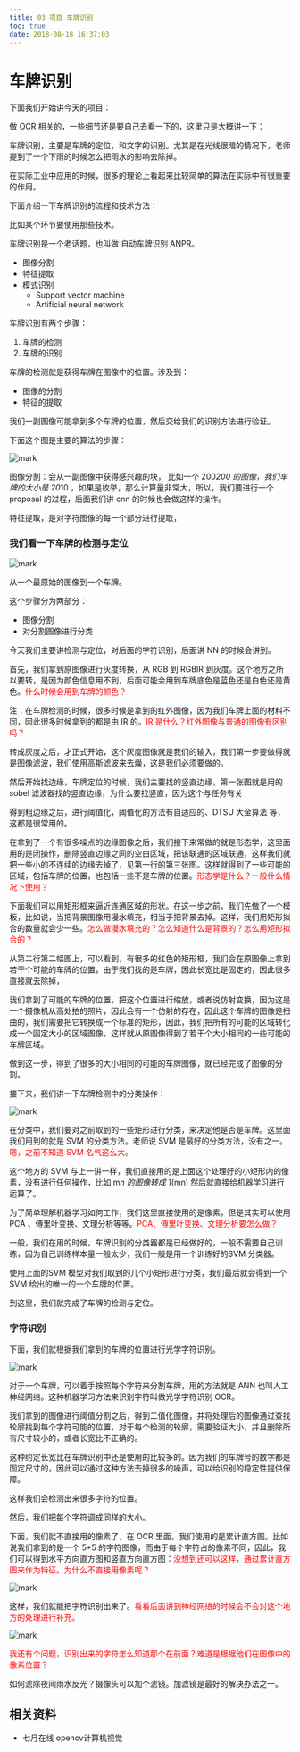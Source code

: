 ```yaml
---
title: 03 项目 车牌识别
toc: true
date: 2018-08-18 16:37:03
---
```

# 车牌识别


下面我们开始讲今天的项目：

做 OCR 相关的，一些细节还是要自己去看一下的，这里只是大概讲一下：

车牌识别，主要是车牌的定位，和文字的识别。尤其是在光线很暗的情况下，老师提到了一个下雨的时候怎么把雨水的影响去除掉。

在实际工业中应用的时候，很多的理论上看起来比较简单的算法在实际中有很重要的作用。

下面介绍一下车牌识别的流程和技术方法：

比如某个环节要使用那些技术。

车牌识别是一个老话题，也叫做 自动车牌识别 ANPR。

- 图像分割
- 特征提取
- 模式识别
    - Support vector machine
    - Artificial neural network



车牌识别有两个步骤：

1. 车牌的检测
2. 车牌的识别


车牌的检测就是获得车牌在图像中的位置。涉及到：

- 图像的分割
- 特征的提取

我们一副图像可能拿到多个车牌的位置，然后交给我们的识别方法进行验证。

下面这个图是主要的算法的步骤：


![mark](http://images.iterate.site/blog/image/180808/FcAjGh8ACI.png?imageslim)


图像分割：会从一副图像中获得感兴趣的块，
比如一个 200*200 的图像，我们车牌的大小是 20*10 ，如果是枚举，那么计算量非常大，所以，我们要进行一个 proposal 的过程，后面我们讲 cnn 的时候也会做这样的操作。

特征提取，是对字符图像的每一个部分进行提取，

### 我们看一下车牌的检测与定位

![mark](http://images.iterate.site/blog/image/180808/H00jJma30L.png?imageslim)

从一个最原始的图像到一个车牌。

这个步骤分为两部分：

- 图像分割
- 对分割图像进行分类

今天我们主要讲检测与定位，对后面的字符识别，后面讲 NN 的时候会讲到。

首先，我们拿到原图像进行灰度转换，从 RGB 到 RGBIR 到灰度。这个地方之所以要转，是因为颜色信息用不到，后面可能会用到车牌底色是蓝色还是白色还是黄色。<span style="color:red;">什么时候会用到车牌的颜色？</span>

注：在车牌检测的时候，很多时候是拿到的红外图像，因为我们车牌上面的材料不同，因此很多时候拿到的都是由 IR 的。<span style="color:red;">IR 是什么？红外图像与普通的图像有区别吗？</span>

转成灰度之后，才正式开始，这个灰度图像就是我们的输入，我们第一步要做得就是图像滤波，我们使用高斯滤波来去燥，这是我们必须要做的。

然后开始找边缘，车牌定位的时候，我们主要找的竖直边缘，第一张图就是用的 sobel 滤波器找的竖直边缘，为什么要找竖直，因为这个与任务有关

得到粗边缘之后，进行阈值化，阈值化的方法有自适应的、DTSU 大金算法 等，这都是很常用的。

在拿到了一个有很多噪点的边缘图像之后，我们接下来常做的就是形态学，这里面用的是闭操作，删除竖直边缘之间的空白区域，把该联通的区域联通，这样我们就把一些小的不连续的边缘去掉了，见第一行的第三张图。这样就得到了一些可能的区域，包括车牌的位置，也包括一些不是车牌的位置。<span style="color:red;">形态学是什么？一般什么情况下使用？</span>

下面我们可以用矩形框来逼近连通区域的形状。在这一步之前，我们先做了一个模板，比如说，当把背景图像用漫水填充，相当于把背景去掉。这样，我们用矩形拟合的数量就会少一些。<span style="color:red;">怎么做漫水填充的？怎么知道什么是背景的？怎么用矩形拟合的？</span>

从第二行第二幅图上，可以看到，有很多的红色的矩形框，我们会在原图像上拿到若干个可能的车牌的位置，由于我们找的是车牌，因此长宽比是固定的，因此很多直接就去除掉，

我们拿到了可能的车牌的位置，把这个位置进行缩放，或者说仿射变换，因为这是一个摄像机从高处拍的照片，因此会有一个仿射的存在，因此这个车牌的图像是扭曲的，我们需要把它转换成一个标准的矩形，因此，我们把所有的可能的区域转化成一个固定大小的区域图像，这样就从原图像得到了若干个大小相同的一些可能的车牌区域。

做到这一步，得到了很多的大小相同的可能的车牌图像，就已经完成了图像的分割。


接下来，我们讲一下车牌检测中的分类操作：

![mark](http://images.iterate.site/blog/image/180808/d31j223565.png?imageslim)

在分类中，我们要对之前取到的一些矩形进行分类，来决定他是否是车牌。这里面我们用到的就是 SVM 的分类方法。老师说 SVM 是最好的分类方法，没有之一。<span style="color:red;">嗯，之前不知道 SVM 名气这么大。</span>


这个地方的 SVM 与上一讲一样，我们直接用的是上面这个处理好的小矩形内的像素，没有进行任何操作，比如 m*n 的图像转成 1*(mn) 然后就直接给机器学习进行运算了。


为了简单理解机器学习如何工作，我们这里直接使用的是像素，但是其实可以使用 PCA 、傅里叶变换、文理分析等等。<span style="color:red;">PCA、傅里叶变换、文理分析要怎么做？</span>

一般，我们在用的时候，车牌识别的分类器都是已经做好的，一般不需要自己训练，因为自己训练样本量一般太少，我们一般是用一个训练好的SVM 分类器。

使用上面的SVM 模型对我们取到的几个小矩形进行分类，我们最后就会得到一个 SVM 给出的唯一的一个车牌的位置。

到这里，我们就完成了车牌的检测与定位。


### 字符识别

下面，我们就根据我们拿到的车牌的位置进行光学字符识别。

![mark](http://images.iterate.site/blog/image/180808/eGjek7mfAg.png?imageslim)


对于一个车牌，可以着手按照每个字符来分割车牌，用的方法就是 ANN 也叫人工神经网络。这种机器学习方法来识别字符叫做光学字符识别 OCR。

我们拿到的图像进行阈值分割之后，得到二值化图像，并将处理后的图像通过查找轮廓找到每个字符可能的位置，对于每个检测的轮廓，需要验证大小，并且删除所有尺寸较小的，或者长宽比不正确的。

这种约定长宽比在车牌识别中还是使用的比较多的。因为我们的车牌号的数字都是固定尺寸的，因此可以通过这种方法去掉很多的噪声，可以给识别的稳定性提供保障。

这样我们会检测出来很多字符的位置。

然后，我们把每个字符调成同样的大小。

下面，我们就不直接用的像素了，在 OCR 里面，我们使用的是累计直方图。比如说我们拿到的是一个 5*5 的字符图像，而由于每个字符占的像素不同，因此，我们可以得到水平方向直方图和竖直方向直方图：<span style="color:red;">没想到还可以这样，通过累计直方图来作为特征。为什么不直接用像素呢？</span>


![mark](http://images.iterate.site/blog/image/180808/B3e3lHaKb5.png?imageslim)

这样，我们就能把字符识别出来了。<span style="color:red;">看看后面讲到神经网络的时候会不会对这个地方的处理进行补充。</span>

![mark](http://images.iterate.site/blog/image/180808/Lldc5I9j9L.png?imageslim)


<span style="color:red;">我还有个问题，识别出来的字符怎么知道那个在前面？难道是根据他们在图像中的像素位置？</span>



如何滤除夜间雨水反光？摄像头可以加个滤镜。加滤镜是最好的解决办法之一。





## 相关资料

- 七月在线 opencv计算机视觉
